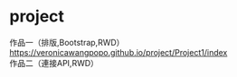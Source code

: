 # project

作品一（排版,Bootstrap,RWD）https://veronicawangpopo.github.io/project/Project1/index <br>
作品二（連接API,RWD）
